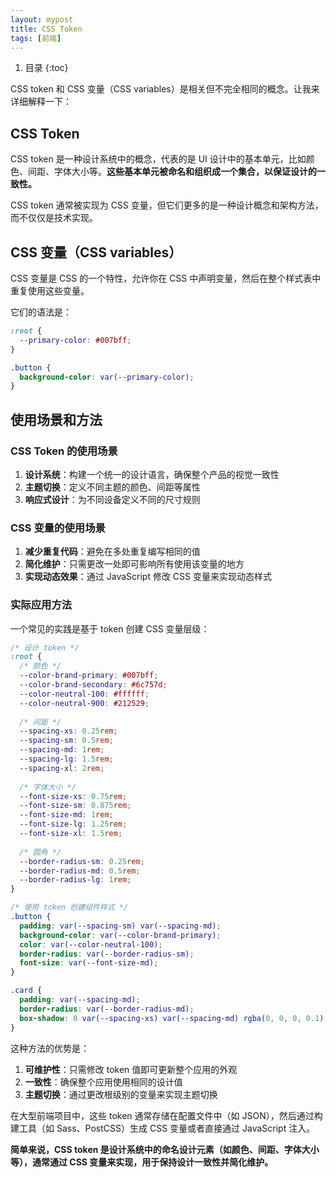 ```yaml
---
layout: mypost
title: CSS Token
tags: [前端]
---
```


1. 目录
{:toc}


CSS token 和 CSS 变量（CSS variables）是相关但不完全相同的概念。让我来详细解释一下：

## CSS Token

CSS token 是一种设计系统中的概念，代表的是 UI 设计中的基本单元，比如颜色、间距、字体大小等。**这些基本单元被命名和组织成一个集合，以保证设计的一致性。**

CSS token 通常被实现为 CSS 变量，但它们更多的是一种设计概念和架构方法，而不仅仅是技术实现。

## CSS 变量（CSS variables）

CSS 变量是 CSS 的一个特性，允许你在 CSS 中声明变量，然后在整个样式表中重复使用这些变量。

它们的语法是：

```css
:root {
  --primary-color: #007bff;
}

.button {
  background-color: var(--primary-color);
}
```

## 使用场景和方法

### CSS Token 的使用场景

1. **设计系统**：构建一个统一的设计语言，确保整个产品的视觉一致性
2. **主题切换**：定义不同主题的颜色、间距等属性
3. **响应式设计**：为不同设备定义不同的尺寸规则

### CSS 变量的使用场景

1. **减少重复代码**：避免在多处重复编写相同的值
2. **简化维护**：只需更改一处即可影响所有使用该变量的地方
3. **实现动态效果**：通过 JavaScript 修改 CSS 变量来实现动态样式

### 实际应用方法

一个常见的实践是基于 token 创建 CSS 变量层级：

```css
/* 设计 token */
:root {
  /* 颜色 */
  --color-brand-primary: #007bff;
  --color-brand-secondary: #6c757d;
  --color-neutral-100: #ffffff;
  --color-neutral-900: #212529;
  
  /* 间距 */
  --spacing-xs: 0.25rem;
  --spacing-sm: 0.5rem;
  --spacing-md: 1rem;
  --spacing-lg: 1.5rem;
  --spacing-xl: 2rem;
  
  /* 字体大小 */
  --font-size-xs: 0.75rem;
  --font-size-sm: 0.875rem;
  --font-size-md: 1rem;
  --font-size-lg: 1.25rem;
  --font-size-xl: 1.5rem;
  
  /* 圆角 */
  --border-radius-sm: 0.25rem;
  --border-radius-md: 0.5rem;
  --border-radius-lg: 1rem;
}

/* 使用 token 创建组件样式 */
.button {
  padding: var(--spacing-sm) var(--spacing-md);
  background-color: var(--color-brand-primary);
  color: var(--color-neutral-100);
  border-radius: var(--border-radius-sm);
  font-size: var(--font-size-md);
}

.card {
  padding: var(--spacing-md);
  border-radius: var(--border-radius-md);
  box-shadow: 0 var(--spacing-xs) var(--spacing-md) rgba(0, 0, 0, 0.1);
}
```

这种方法的优势是：

1. **可维护性**：只需修改 token 值即可更新整个应用的外观
2. **一致性**：确保整个应用使用相同的设计值
3. **主题切换**：通过更改根级别的变量来实现主题切换

在大型前端项目中，这些 token 通常存储在配置文件中（如 JSON），然后通过构建工具（如 Sass、PostCSS）生成 CSS 变量或者直接通过 JavaScript 注入。


**简单来说，CSS token 是设计系统中的命名设计元素（如颜色、间距、字体大小等），通常通过 CSS 变量来实现，用于保持设计一致性并简化维护。**
